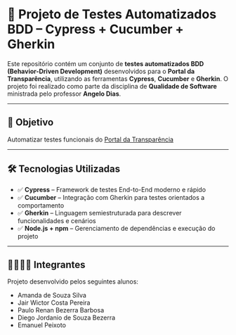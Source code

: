 # 🧪 Projeto de Testes Automatizados BDD – Cypress + Cucumber + Gherkin

Este repositório contém um conjunto de **testes automatizados BDD (Behavior-Driven Development)** desenvolvidos para o **Portal da Transparência**, utilizando as ferramentas **Cypress**, **Cucumber** e **Gherkin**. O projeto foi realizado como parte da disciplina de **Qualidade de Software** ministrada pelo professor **Angelo Dias**.

---

## 🎯 Objetivo

Automatizar testes funcionais do [Portal da Transparência](https://www.portaltransparencia.gov.br/)

---

## 🛠️ Tecnologias Utilizadas

- ✅ **Cypress** – Framework de testes End-to-End moderno e rápido
- ✅ **Cucumber** – Integração com Gherkin para testes orientados a comportamento
- ✅ **Gherkin** – Linguagem semiestruturada para descrever funcionalidades e cenários
- ✅ **Node.js + npm** – Gerenciamento de dependências e execução do projeto

---

## 👨‍👩‍👧‍👦 Integrantes

Projeto desenvolvido pelos seguintes alunos:

- Amanda de Souza Silva  
- Jair Wictor Costa Pereira  
- Paulo Renan Bezerra Barbosa  
- Diego Jordanio de Souza Bezerra  
- Emanuel Peixoto  
